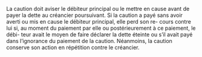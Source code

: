La caution doit aviser le débiteur principal ou le mettre en cause avant de payer la
dette au créancier poursuivant.
Si la caution a payé sans avoir averti ou mis en cause le débiteur principal, elle perd son re-
cours contre lui si, au moment du paiement par elle ou postérieurement à ce paiement, le débi-
teur avait le moyen de faire déclarer la dette éteinte ou s’il avait payé dans l’ignorance du
paiement de la caution. Néanmoins, la caution conserve son action en répétition contre le
créancier.